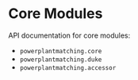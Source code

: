 # Core Modules

API documentation for core modules:

- `powerplantmatching.core`
- `powerplantmatching.duke`
- `powerplantmatching.accessor`
